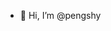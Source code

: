 - 👋 Hi, I’m @pengshy

<!---
pengshy/pengshy is a ✨ special ✨ repository because its `README.md` (this file) appears on your GitHub profile.
You can click the Preview link to take a look at your changes.
--->
